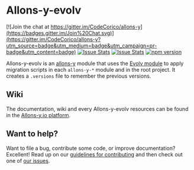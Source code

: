 # Allons-y-evolv

[![Join the chat at https://gitter.im/CodeCorico/allons-y](https://badges.gitter.im/Join%20Chat.svg)](https://gitter.im/CodeCorico/allons-y?utm_source=badge&utm_medium=badge&utm_campaign=pr-badge&utm_content=badge)
[![Issue Stats](http://issuestats.com/github/codecorico/allons-y-evolv/badge/issue)](http://issuestats.com/github/codecorico/allons-y)
[![Issue Stats](http://issuestats.com/github/codecorico/allons-y-evolv/badge/pr)](http://issuestats.com/github/codecorico/allons-y)
[![npm version](https://badge.fury.io/js/allons-y-evolv.svg)](https://badge.fury.io/js/allons-y-evolv)

Allons-y-evolv is an [allons-y](https://github.com/CodeCorico/allons-y) module that uses the [Evolv module](https://www.npmjs.com/package/evolv) to apply migration scripts in each ```allons-y-*``` module and in the root project. It creates a ```.versions``` file to remember the previous versions.

## Wiki

The documentation, wiki and every Allons-y-evolv resources can be found in the [Allons-y.io platform](http://allons-y.io).

## Want to help?

Want to file a bug, contribute some code, or improve documentation? Excellent! Read up on our [guidelines for contributing](CONTRIBUTING.md) and then check out one of [our issues](https://github.com/CodeCorico/allons-y-evolv/issues).

